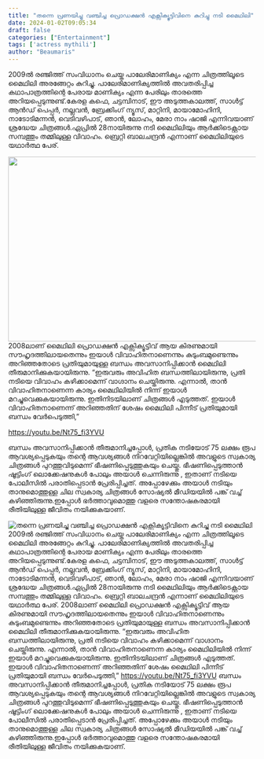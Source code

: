 ```yaml
---
title: "തന്നെ പ്രണയിച്ചു വഞ്ചിച്ച പ്രൊഡക്ഷൻ എക്സിക്യൂട്ടിവിനെ കുറിച്ചു നടി മൈഥിലി"
date: 2024-01-02T09:05:34
draft: false
categories: ["Entertainment"]
tags: ['actress mythili']
author: "Beaumaris"
---
```


2009ൽ രഞ്ജിത്ത് സംവിധാനം ചെയ്ത പാലേരിമാണിക്യം എന്ന ചിത്രത്തിലൂടെ മൈഥിലി അരങ്ങേറ്റം കുറിച്ചു. പാലേരിമാണിക്യത്തിൽ അവതരിപ്പിച്ച കഥാപാത്രത്തിന്റെ പേരായ മാണിക്യം എന്ന പേരിലും താരത്തെ അറിയപ്പെടുന്നുണ്ട്.കേരള കഫെ, ചട്ടമ്പിനാട്, ഈ അടുത്തകാലത്ത്, സാൾട്ട് ആൻഡ് പെപ്പർ, നല്ലവൻ, ബ്രേക്കിംഗ് ന്യൂസ്, മാറ്റിനി, മായാമോഹിനി, നാടോടിമന്നൻ, വെടിവഴിപാട്, ഞാൻ, ലോഹം, മേരാ നാം ഷാജി എന്നിവയാണ് ശ്രദ്ധേയ ചിത്രങ്ങൾ.ഏപ്രിൽ 28നായിരുന്നു നടി മൈഥിലിയും ആർക്കിടെക്റ്റായ സമ്പത്തും തമ്മിലുള്ള വിവാഹം. ബ്രെറ്റി ബാലചന്ദ്രൻ എന്നാണ് മൈഥിലിയുടെ യഥാർത്ഥ പേര്.

<img class="size-full wp-image-436449 aligncenter" src="https://cdn.boolokam.com/articles/2024/01/dqdqqdq.jpg" alt="" width="640" height="376" />2008ലാണ് മൈഥിലി പ്രൊഡക്ഷൻ എക്സിക്യൂട്ടിവ് ആയ കിരണുമായി സൗഹൃദത്തിലായതെന്നും ഇയാൾ വിവാഹിതനാണെന്നും കുടുംബമുണ്ടെന്നും അറിഞ്ഞതോടെ പ്രതിയുമായുള്ള ബന്ധം അവസാനിപ്പിക്കാൻ മൈഥിലി തീരുമാനിക്കുകയായിരുന്നു. “ഇരുവരും അവിഹിത ബന്ധത്തിലായിരുന്നു, പ്രതി നടിയെ വിവാഹം കഴിക്കാമെന്ന് വാഗ്ദാനം ചെയ്തിരുന്നു. എന്നാൽ, താൻ വിവാഹിതനാണെന്ന കാര്യം മൈഥിലിയിൽ നിന്ന് ഇയാൾ മറച്ചുവെക്കുകയായിരുന്നു. ഇതിനിടയിലാണ് ചിത്രങ്ങൾ എടുത്തത്. ഇയാൾ വിവാഹിതനാണെന്ന് അറിഞ്ഞതിന് ശേഷം മൈഥിലി പിന്നീട് പ്രതിയുമായി ബന്ധം വേർപെടുത്തി,”

https://youtu.be/Nt75_fi3YVU

ബന്ധം അവസാനിപ്പിക്കാൻ തീരുമാനിച്ചപ്പോൾ, പ്രതിക നടിയോട് 75 ലക്ഷം രൂപ ആവശ്യപ്പെടുകയും തന്റെ ആവശ്യങ്ങൾ നിറവേറ്റിയില്ലെങ്കിൽ അവളുടെ സ്വകാര്യ ചിത്രങ്ങൾ പുറത്തുവിടുമെന്ന് ഭീഷണിപ്പെടുത്തുകയും ചെയ്തു. ഭീഷണിപ്പെടുത്താൻ ഷൂട്ടിംഗ് ലൊക്കേഷനുകൾ പോലും അയാൾ ചെന്നിരുന്നു , ഇതാണ് നടിയെ പോലീസിൽ പരാതിപ്പെടാൻ പ്രേരിപ്പിച്ചത്. അപ്പോഴേക്കും അയാൾ നടിയും താനുമൊത്തുള്ള ചില സ്വകാര്യ ചിത്രങ്ങൾ സോഷ്യൽ മീഡിയയിൽ പങ്ക് വച്ച് കഴിഞ്ഞിരുന്നു.ഇപ്പോൾ ഭർത്താവുമൊത്തു വളരെ സന്തോഷകരമായി രീതിയിലുള്ള ജീവിതം നയിക്കുകയാണ്.


![തന്നെ പ്രണയിച്ചു വഞ്ചിച്ച പ്രൊഡക്ഷൻ എക്സിക്യൂട്ടിവിനെ കുറിച്ചു നടി മൈഥിലി](https://cdn.boolokam.com/articles/2024/01/dqdqqdq.jpg)2009ൽ രഞ്ജിത്ത് സംവിധാനം ചെയ്ത പാലേരിമാണിക്യം എന്ന ചിത്രത്തിലൂടെ മൈഥിലി അരങ്ങേറ്റം കുറിച്ചു. പാലേരിമാണിക്യത്തിൽ അവതരിപ്പിച്ച കഥാപാത്രത്തിന്റെ പേരായ മാണിക്യം എന്ന പേരിലും താരത്തെ അറിയപ്പെടുന്നുണ്ട്.കേരള കഫെ, ചട്ടമ്പിനാട്, ഈ അടുത്തകാലത്ത്, സാൾട്ട് ആൻഡ് പെപ്പർ, നല്ലവൻ, ബ്രേക്കിംഗ് ന്യൂസ്, മാറ്റിനി, മായാമോഹിനി, നാടോടിമന്നൻ, വെടിവഴിപാട്, ഞാൻ, ലോഹം, മേരാ നാം ഷാജി എന്നിവയാണ് ശ്രദ്ധേയ ചിത്രങ്ങൾ.ഏപ്രിൽ 28നായിരുന്നു നടി മൈഥിലിയും ആർക്കിടെക്റ്റായ സമ്പത്തും തമ്മിലുള്ള വിവാഹം. ബ്രെറ്റി ബാലചന്ദ്രൻ എന്നാണ് മൈഥിലിയുടെ യഥാർത്ഥ പേര്. 2008ലാണ് മൈഥിലി പ്രൊഡക്ഷൻ എക്സിക്യൂട്ടിവ് ആയ കിരണുമായി സൗഹൃദത്തിലായതെന്നും ഇയാൾ വിവാഹിതനാണെന്നും കുടുംബമുണ്ടെന്നും അറിഞ്ഞതോടെ പ്രതിയുമായുള്ള ബന്ധം അവസാനിപ്പിക്കാൻ മൈഥിലി തീരുമാനിക്കുകയായിരുന്നു. “ഇരുവരും അവിഹിത ബന്ധത്തിലായിരുന്നു, പ്രതി നടിയെ വിവാഹം കഴിക്കാമെന്ന് വാഗ്ദാനം ചെയ്തിരുന്നു. എന്നാൽ, താൻ വിവാഹിതനാണെന്ന കാര്യം മൈഥിലിയിൽ നിന്ന് ഇയാൾ മറച്ചുവെക്കുകയായിരുന്നു. ഇതിനിടയിലാണ് ചിത്രങ്ങൾ എടുത്തത്. ഇയാൾ വിവാഹിതനാണെന്ന് അറിഞ്ഞതിന് ശേഷം മൈഥിലി പിന്നീട് പ്രതിയുമായി ബന്ധം വേർപെടുത്തി,” https://youtu.be/Nt75_fi3YVU ബന്ധം അവസാനിപ്പിക്കാൻ തീരുമാനിച്ചപ്പോൾ, പ്രതിക നടിയോട് 75 ലക്ഷം രൂപ ആവശ്യപ്പെടുകയും തന്റെ ആവശ്യങ്ങൾ നിറവേറ്റിയില്ലെങ്കിൽ അവളുടെ സ്വകാര്യ ചിത്രങ്ങൾ പുറത്തുവിടുമെന്ന് ഭീഷണിപ്പെടുത്തുകയും ചെയ്തു. ഭീഷണിപ്പെടുത്താൻ ഷൂട്ടിംഗ് ലൊക്കേഷനുകൾ പോലും അയാൾ ചെന്നിരുന്നു , ഇതാണ് നടിയെ പോലീസിൽ പരാതിപ്പെടാൻ പ്രേരിപ്പിച്ചത്. അപ്പോഴേക്കും അയാൾ നടിയും താനുമൊത്തുള്ള ചില സ്വകാര്യ ചിത്രങ്ങൾ സോഷ്യൽ മീഡിയയിൽ പങ്ക് വച്ച് കഴിഞ്ഞിരുന്നു.ഇപ്പോൾ ഭർത്താവുമൊത്തു വളരെ സന്തോഷകരമായി രീതിയിലുള്ള ജീവിതം നയിക്കുകയാണ്.
